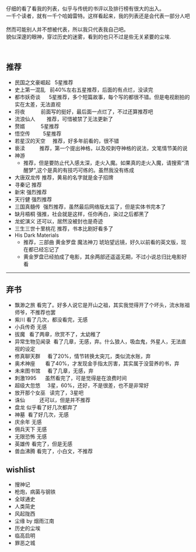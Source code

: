 
仔细的看了看我的列表，似乎与传统的书评以及排行榜有很大的出入。    
一千个读者，就有一千个哈姆雷特。这样看起来，我的列表还是会代表一部分人吧    
然而可能别人并不想被代表，所以我只代表我自己吧。      
貌似深邃的眼神，穿过历史的迷雾，看到的也只不过是些无关紧要的尘埃.    
  
  
      
     

## 推荐
* 民国之文豪崛起   5星推荐  
* 史上第一混乱    前40%左右五星推荐，后面的有点烂，没读完  
* 都市妖奇谈      5星推荐，多个短篇故事，每个写的都很不错。但是电视剧拍的实在太差，无法直视
* 将夜           前面写的挺好，最后面一点烂了，不过还算推荐吧
* 流浪仙人        推荐，可惜被禁了无法更新了
* 赘婿           5星推荐
* 悟空传         5星推荐
* 若星汉的天空     推荐，好多年前看的，很不错
* 亵渎          推荐，第一个提出神格，以及咬剥夺神格的说法，文笔情节美的说
* 神游       
  - 推荐，但是要防止代入感太深，走火入魔。如果真的走火入魔，请搜索"清醒梦",这个是真的有技巧可练的。虽然我没有练成
* 大唐双龙传 推荐，黄易的名字就是金子招牌
* 寻秦记 推荐
* 新宋 强烈推荐
* 天行健 强烈推荐
* 三国真髓传  强烈推荐，虽然最后网络版太监了，但是实体书完本了
* 缺月梧桐 强推，社会就是这样，任你再白，染过之后都黑了
* 龙蛇演义 还可以，居然没被封也是奇迹
* 三生三世十里桃花 推荐，书本比剧好看多了
* His Dark Materials    
  - 推荐，三部曲 黄金罗盘 魔法神刀 琥珀望远镜，好久以前看的英文版，现在都已经忘记了    
  - 黄金罗盘已经拍成了电影，其余两部还遥遥无期，不过小说总归比电影好看      
 

----------------

## 弃书  
* 飘渺之旅 看完了。好多人说它是开山之祖，其实我觉得开了个坏头，流水账祖师爷，不推荐也罢
* 紫川 看了几次，都没看完，无感
* 小兵传奇 无感
* 拔魔   看了两章，欣赏不了，太幼稚了  
* 异常生物见闻录  看了几章，无感，弃。什么狼人，吸血鬼，外星人，无法直视的设定
* 修真聊天群     看了20%，情节转换太突兀，类似流水账，弃
* 奥术神座       看了40%，才发现金手指太厉害，其实属于没营养的书，弃
* 未来图书馆     看了几章，无感，弃
* 刺激1995      虽然看完了，可是觉得是在浪费时间
* 超级大忽悠     3星，60%，还好，不是很差，也不是非常好
* 放开那个女巫   读完了，3星吧
* 诛仙          还可以，但是并不推荐
* 盘龙 似乎看了好几次都弃了
* 神墓  看了好几次，无感
* 庆余年 无感
* 佣兵天下 无感
* 无限恐怖 无感
* 英雄传 看完了，但是无感
* 兽血沸腾 看完了，小白文，不推荐


## wishlist
* 搜神记
* 枪炮，病菌与钢铁
* 全球通史
* 人类简史
* 风起陇西
* 尘缘 by 烟雨江南
* 历史的尘埃
* 临高启明
* 罪恶之城

